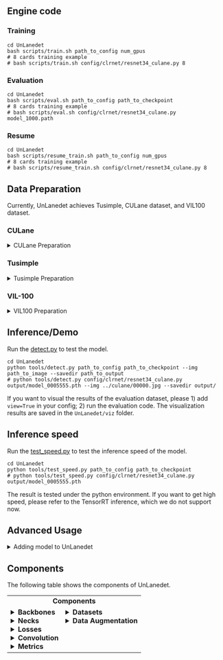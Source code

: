 ## Engine code

### Training
```Shell
cd UnLanedet
bash scripts/train.sh path_to_config num_gpus
# 8 cards training example 
# bash scripts/train.sh config/clrnet/resnet34_culane.py 8
```

### Evaluation
```Shell
cd UnLanedet
bash scripts/eval.sh path_to_config path_to_checkpoint
# 8 cards training example 
# bash scripts/eval.sh config/clrnet/resnet34_culane.py model_1000.path
```

### Resume
```Shell
cd UnLanedet
bash scripts/resume_train.sh path_to_config num_gpus
# 8 cards training example 
# bash scripts/resume_train.sh config/clrnet/resnet34_culane.py 8
```

## Data Preparation
Currently, UnLanedet achieves Tusimple, CULane dataset, and VIL100 dataset.

### CULane
<details>
<summary>CULane Preparation</summary>

Download [CULane](https://xingangpan.github.io/projects/CULane.html). Unzip the data to `$CULANEROOT`. Mkdir `data` folder.

```Shell
cd $LANEDET_ROOT
mkdir -p data
ln -s $CULANEROOT data/CULane
```

For CULane, the data structure should be
```
$CULANEROOT/driver_xx_xxframe    # data folders x6
$CULANEROOT/laneseg_label_w16    # lane segmentation labels
$CULANEROOT/list                 # data lists
```
</details>

### Tusimple
<details>
<summary>Tusimple Preparation</summary>
  
Download [Tusimple](https://github.com/TuSimple/tusimple-benchmark/issues/3). Unzip the data to `$TUSIMPLEROOT`. Mkdir `data` folder

```Shell
cd $LANEDET_ROOT
mkdir -p data
ln -s $TUSIMPLEROOT data/tusimple
```

For Tusimple, the data structure should be
```
$TUSIMPLEROOT/clips # data folders
$TUSIMPLEROOT/lable_data_xxxx.json # label json file x4
$TUSIMPLEROOT/test_tasks_0627.json # test tasks json file
$TUSIMPLEROOT/test_label.json # test label json file

```

Tusimple does not provide segmentation label. You can run the following code to gengerate the segmentation mask. 

```Shell
python tools/generate_seg.py --root $TUSIMPLEROOT
# python tools/generate_seg.py --root /root/paddlejob/workspace/train_data/datasets --savedir /root/paddlejob/workspace/train_data/datasets/seg_label
```
</details>

### VIL-100
<details>
<summary>VIL100 Preparation</summary>
  
Download [VIL-100](https://github.com/yujun0-0/mma-net). Unzip the data to `$VIL100ROOT`. Mkdir `data` folder

```Shell
cd $LANEDET_ROOT
mkdir -p data
ln -s $VIL100ROOT data/VIL100
```

For VIL100, the data structure should be
```Shell
/VIL100ROOT/VIL100/
├── Annotations
├── anno_txt
├── data
├── JPEGImages
└── Json
```
You may find anno_txt here [anno_txt.zip](https://drive.google.com/file/d/1SizP9p0n-x-GhHmpYNyhMPBpPQgS3enI/view?usp=drive_link)
</details>

## Inference/Demo
Run the [detect.py](../tools/detect.py) to test the model.

```Shell
cd UnLanedet
python tools/detect.py path_to_config path_to_checkpoint --img path_to_image --savedir path_to_output
# python tools/detect.py config/clrnet/resnet34_culane.py output/model_0005555.pth --img ../culane/00000.jpg --savedir output/
```

If you want to visual the results of the evaluation dataset, please 1) add ```view=True``` in your config; 2) run the evaluation code. The visualization results are saved in the ```UnLanedet/viz``` folder.

## Inference speed 
Run the [test_speed.py](../tools/test_speed.py) to test the inference speed of the model.

```Shell
cd UnLanedet
python tools/test_speed.py path_to_config path_to_checkpoint 
# python tools/test_speed.py config/clrnet/resnet34_culane.py output/model_0005555.pth
```
The result is tested under the python environment. If you want to get high speed, please refer to the TensorRT inference, which we do not support now.

## Advanced Usage
<details>
<summary>Adding model to UnLanedet</summary>
We introduce how to add the new model to UnLanedet. We take CLRNet as an example to describe this process.

1. Create the folder for the model under ```unlanedet/model```, such as CLRNet.

2. Add the core model under CLRNet folder.

3. Create the config file and follow the example config file below.

```Shell
from ..modelzoo import get_config

import os
from omegaconf import OmegaConf
from unlanedet.config import LazyCall as L
#==the above modules are general==

#=========import the model============
from unlanedet.model.CLRNet import CLRNet,CLRHead
from unlanedet.model import ResNetWrapper,FPN


# import dataset and transform
from unlanedet.data.transform import *

# import learning schedule
from fvcore.common.param_scheduler import CosineParamScheduler

# parameter setting (the necessary parameter for your model)
iou_loss_weight = 2.
cls_loss_weight = 6.
xyt_loss_weight = 0.5
seg_loss_weight = 1.0
num_points = 72
max_lanes = 5
sample_y = range(710, 150, -10)
img_norm = dict(mean=[103.939, 116.779, 123.68], std=[1., 1., 1.])
ori_img_w = 1280
ori_img_h = 720
img_h = 320
img_w = 800
cut_height = 160 
num_classes = 6 + 1
ignore_label = 255
bg_weight = 0.4
featuremap_out_channel = 192
test_parameters = dict(conf_threshold=0.4, nms_thres=50, nms_topk=max_lanes)

# dataset path
data_root = "/home/dataset/tusimple"

# Wrapper the parameter, which is also general
param_config = OmegaConf.create()
param_config.iou_loss_weight = iou_loss_weight
param_config.cls_loss_weight = cls_loss_weight
param_config.xyt_loss_weight = xyt_loss_weight
param_config.seg_loss_weight = seg_loss_weight
param_config.num_points = num_points
param_config.max_lanes = max_lanes
param_config.sample_y = [i for i in range(710, 150, -10)]
param_config.test_parameters = test_parameters
param_config.ori_img_w = ori_img_w
param_config.ori_img_h = ori_img_h
param_config.img_w = img_w
param_config.img_h = img_h
param_config.cut_height = cut_height
param_config.img_norm = img_norm
param_config.data_root = data_root
param_config.ignore_label = ignore_label
param_config.bg_weight = bg_weight
param_config.featuremap_out_channel = featuremap_out_channel
param_config.num_classes = num_classes

# Create the model
model = L(CLRNet)(
    backbone = L(ResNetWrapper)(
        resnet='resnet34',
        pretrained=True,
        replace_stride_with_dilation=[False, False, False],
        out_conv=False,        
    ),
    neck = L(FPN)(
        in_channels=[128, 256, 512],
        out_channels=64,
        num_outs=3,
        attention=False),
    head = L(CLRHead)(
        num_priors=192,
        refine_layers=3,
        fc_hidden_dim=64,
        sample_points=36,
        cfg=param_config
    )
)

# Create the training program, including batch size and the number of training iters
train = get_config("config/common/train.py").train
epochs =70
batch_size = 32
epoch_per_iter = (3616 // batch_size + 1)
total_iter = epoch_per_iter * epochs 
train.max_iter = total_iter
train.checkpointer.period=epoch_per_iter
train.eval_period = epoch_per_iter

# create the optimizer
optimizer = get_config("config/common/optim.py").AdamW
optimizer.lr = 0.8e-3
optimizer.weight_decay = 0.01

# create the learning schedule
lr_multiplier = L(CosineParamScheduler)(
    start_value = 1,
    end_value = 0.001
)

# create the data preprocess
train_process = [
    L(GenerateLaneLine)(
        transforms = [
            dict(name='Resize',
                 parameters=dict(size=dict(height=img_h, width=img_w)),
                 p=1.0),
            dict(name='HorizontalFlip', parameters=dict(p=1.0), p=0.5),
            dict(name='ChannelShuffle', parameters=dict(p=1.0), p=0.1),
            dict(name='MultiplyAndAddToBrightness',
                 parameters=dict(mul=(0.85, 1.15), add=(-10, 10)),
                 p=0.6),
            dict(name='AddToHueAndSaturation',
                 parameters=dict(value=(-10, 10)),
                 p=0.7),
            dict(name='OneOf',
                 transforms=[
                     dict(name='MotionBlur', parameters=dict(k=(3, 5))),
                     dict(name='MedianBlur', parameters=dict(k=(3, 5)))
                 ],
                 p=0.2),
            dict(name='Affine',
                 parameters=dict(translate_percent=dict(x=(-0.1, 0.1),
                                                        y=(-0.1, 0.1)),
                                 rotate=(-10, 10),
                                 scale=(0.8, 1.2)),
                 p=0.7),
            dict(name='Resize',
                 parameters=dict(size=dict(height=img_h, width=img_w)),
                 p=1.0),            
        ],
        cfg = param_config
    ),
    L(ToTensor)(keys=['img', 'lane_line', 'seg']),
]

val_process = [
    L(GenerateLaneLine)(
         transforms=[
             dict(name='Resize',
                  parameters=dict(size=dict(height=img_h, width=img_w)),
                  p=1.0),
         ],
         training=False,
         cfg = param_config        
    ),
    L(ToTensor)(keys=['img'])
]

# create the dataloader
dataloader = get_config("config/common/tusimple.py").dataloader
dataloader.train.dataset.processes = train_process
dataloader.train.dataset.data_root = data_root
dataloader.train.dataset.cut_height = cut_height
dataloader.train.total_batch_size = batch_size
dataloader.test.dataset.processes = val_process
dataloader.test.dataset.data_root = data_root
dataloader.test.dataset.cut_height = cut_height
dataloader.test.total_batch_size = batch_size

# Evaluation config
dataloader.evaluator.output_basedir = "./output"
dataloader.evaluator.test_json_file=os.path.join(data_root,"test_label.json")

```

4. Run the training code.

Note: UnLanedet is built on lazy configuration. Therefore, UnLanedet does not require the registry for the model, just importing your model in the config file.
</details>

## Components
The following table shows the components of UnLanedet.

<table align="center">
  <tbody>
    <tr align="center" valign="bottom">
      <td colspan="2">
        <b>Components</b>
      </td>
    </tr>
    <tr valign="top">
      <td>
        <details><summary><b>Backbones</b></summary>
          <ul>
            <li><a href="../unlanedet/model/module/backbone/resnet.py">ResNet</a></li>
            <li><a href="../unlanedet/model/module/backbone/timm_wrapper.py">TiMMBackbone</a></li>
          </ul>
        </details>
        <details><summary><b>Necks</b></summary>
          <ul>
            <li><a href="../unlanedet/model/module/neck/fpn.py">FPN</a></li>
            <li><a href="../unlanedet/model/module/neck/csprepbifpn.py">CSPRepbifpn</a></li>
            <li><a href="../unlanedet/model/ADNet/SA_FPN.py">SAFPN</a></li>
          </ul>
        </details>
        <details><summary><b>Losses</b></summary>
          <ul>
            <li><a href="../unlanedet/model/module/losses/focal_loss.py">Focal Loss</a></li>
            <li><a href="../unlanedet/model/module/losses/focal_loss.py">MultiClassFocal Loss</a></li>
            <li><a href="../unlanedet/model/CondlaneNet/head.py#L71-L81">RegL1KpLoss</a></li>
            <li><a href="../unlanedet/model/CLRNet/line_iou.py">Line_iou loss</a></li>
            <li><a href="../unlanedet/model/CLRerNet/lane_iou.py">Lane_iou loss</a></li>
            <li><a href="../unlanedet/model/ADNet/Glineiou_loss.py">Generlized Line_iou loss</a></li>
            <li><a href="../unlanedet/model/ADNet/RegL1ThetaLoss.py">RegL1ThetaLoss</a></li>
          </ul>
        </details>
        <details><summary><b>Convolution</b></summary>
          <ul>
            <li><a href="../unlanedet/layers/blocks.py">DepthwiseSeparableConv2d</a></li>
            <li><a href="../unlanedet/model/module/neck/csprepbifpn.py#L155C7-L155C14">RepConv</a></li>
            <li><a href="../unlanedet/layers/batch_norm.py">Normalization Function (BN,GN,etc.)</a></li>
            <li><a href="../unlanedet/layers/droppath.py">DropPath</a></li>
            <li><a href="../unlanedet/model/module/neck/csprepbifpn.py">ConvBNSiLU</a></li>
            <li><a href="../unlanedet/layers/ops">NMS</a></li>
          </ul>
        </details>
        <details><summary><b>Metrics</b></summary>
          <ul>
            <li>Accuracy</li>
            <li>FP</li>
            <li>FN</li>
            <li>F1 score</li>
          </ul>  
        </details>
      </td>
      <td>
        <details><summary><b>Datasets</b></summary>
          <ul>
            <li><a href="../unlanedet/data/tusimple.py">Tusimple</a></li>  
            <li><a href="../unlanedet/data/culane.py">CULane</a></li>
            <li><a href="../unlanedet/data/vil.py">VIL100</a></li>
          </ul>
        </details>
        <details><summary><b>Data Augmentation</b></summary>
          <ul>
            <li>RandomLROffsetLABEL</li>  
            <li>Resize</li>  
            <li>RandomUDoffsetLABEL</li>
            <li>RandomCrop</li>
            <li>CenterCrop</li>  
            <li>RandomRotation</li>  
            <li>RandomBlur</li>
            <li>Normalize</li>
            <li>RandomHorizontalFlip</li>
            <li>Colorjitters</li>
            <li>RandomErasings</li>
            <li>GaussianBlur</li>
            <li>RandomGrayScale</li>
            <li>Alaug</li> 
          </ul>
        </details>
      </td>
    </tr>
</td>
    </tr>
  </tbody>
</table>
